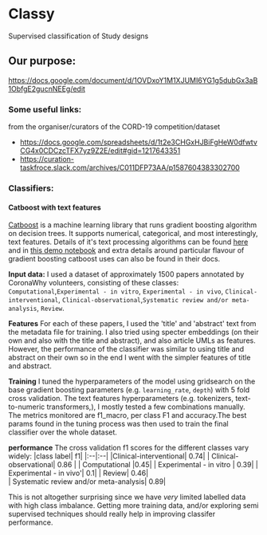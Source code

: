 # Classy
Supervised classification of Study designs

## Our purpose:
https://docs.google.com/document/d/1OVDxoY1M1XJUMI6YG1g5dubGx3aB1ObfgE2gucnNEEg/edit

### Some useful links:

from the organiser/curators of the CORD-19 competition/dataset
- https://docs.google.com/spreadsheets/d/1t2e3CHGxHJBiFgHeW0dfwtvCG4x0CDCzcTFX7yz9Z2E/edit#gid=1217643351
- https://curation-taskfroce.slack.com/archives/C011DFP73AA/p1587604383302700

### Classifiers:
#### Catboost with text features
[Catboost](https://catboost.ai/) is a machine learning library that runs gradient boosting algorithm on decision trees. It supports numerical, categorical, and most interestingly, text features. Details of it's text processing algorithms can be found [here](https://catboost.ai/docs/concepts/algorithm-main-stages_text-to-numeric.html) and in [this demo notebook](https://github.com/catboost/tutorials/blob/2c16945f850503bfaa631176e87588bc5ce0ca1c/text_features/text_features_in_catboost.ipynb) and extra details around particular flavour of gradient boosting catboost uses can also be found in their docs.

**Input data:**
I used a dataset of approximately 1500 papers annotated by CoronaWhy volunteers, consisting of these classes: `Computational`,`Experimental - in vitro`, `Experimental - in vivo`, `Clinical-interventional`, `Clinical-observational`,`Systematic review and/or meta-analysis`, `Review`.

**Features**
For each of these papers, I used the 'title' and 'abstract' text from the metadata file for training. I also tried using specter embeddings (on their own and also with the title and abstract), and also article UMLs as features. However, the performance of the classifier was similar to using title and abstract on their own so in the end I went with the simpler features of title and abstract.

**Training**
I tuned the hyperparameters of the model using gridsearch on the base gradient boosting parameters (e.g. `learning_rate`, `depth`) with 5 fold cross validation. The text features hyperparameters (e.g. tokenizers, text-to-numeric transformers,), I mostly tested a few combinations manually. The metrics monitored are f1_macro, per class F1 and accuracy.The best params found in the tuning process was then used to train the final classifier over the whole dataset.

**performance**
The cross validation f1 scores for the different classes vary widely:
|class label| f1|
|:--|:--|
|Clinical-interventional| 0.74|
| Clinical-observational| 0.86 |
| Computational |0.45|
| Experimental - in vitro | 0.39|
| Experimental - in vivo'| 0.1|
| Review| 0.46|  
| Systematic review and/or meta-analysis| 0.89|

This is not altogether surprising since we have _very_ limited labelled data with high class imbalance. Getting more training data, and/or exploring semi supervised techniques should really help in improving classifer performance.
